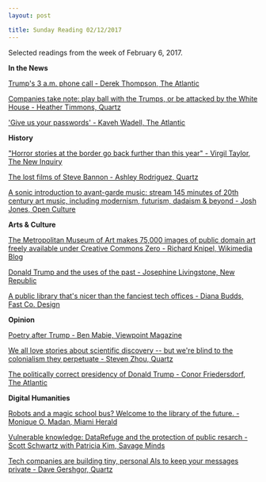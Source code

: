 ```yaml
---
layout: post

title: Sunday Reading 02/12/2017
---
```



Selected readings from the week of February 6, 2017.

**In the News**

[Trump's 3 a.m. phone call - Derek Thompson, The Atlantic](https://www.theatlantic.com/politics/archive/2017/02/trump-call-to-mike-flynn/516087/?utm_source=feed)

[Companies take note: play ball with the Trumps, or be attacked by the White House - Heather Timmons, Quartz](https://qz.com/905837/nordstrom-and-other-companies-take-note-play-ball-with-the-trumps-or-get-attacked-by-the-president/)

['Give us your passwords' - Kaveh Wadell, The Atlantic](https://www.theatlantic.com/technology/archive/2017/02/give-us-your-passwords/516315/?utm_source=feed)

**History**

["Horror stories at the border go back further than this year" - Virgil Taylor, The New Inquiry](http://thenewinquiry.com/and-meanwhile/horror-stories-at-the-border-go-back-much-further-than-this-year/)

[The lost films of Steve Bannon - Ashley Rodriguez, Quartz](https://qz.com/906607/the-lost-films-of-steve-bannon-the-former-breitbart-chairman-and-donald-trumps-chief-white-house-strategist/)

[A sonic introduction to avant-garde music: stream 145 minutes of 20th century art music, including modernism, futurism, dadaism & beyond - Josh Jones, Open Culture](http://www.openculture.com/2017/02/a-sonic-introduction-to-avant-garde-music.html)

**Arts & Culture**

[The Metropolitan Museum of Art makes 75,000 images of public domain art freely available under Creative Commons Zero - Richard Knipel, Wikimedia Blog](https://blog.wikimedia.org/2017/02/07/the-met-public-art-creative-commons/)

[Donald Trump and the uses of the past - Josephine Livingstone, New Republic](https://newrepublic.com/article/140495/donald-trump-uses-past)

[A public library that's nicer than the fanciest tech offices - Diana Budds, Fast Co. Design](https://www.fastcodesign.com/3067933/this-public-library-is-nicer-than-the-fanciest-tech-offices)

**Opinion**

[Poetry after Trump - Ben Mabie, Viewpoint Magazine](https://viewpointmag.com/2017/02/07/poetry-after-trump/)

[We all love stories about scientific discovery -- but we're blind to the colonialism they perpetuate - Steven Zhou, Quartz](https://qz.com/903802/from-river-monsters-to-part-unknown-white-people-love-watching-white-male-explorers-discover-exotic-worlds/)

[The politically correct presidency of Donald Trump - Conor Friedersdorf, The Atlantic](https://www.theatlantic.com/politics/archive/2017/02/the-alt-political-correctness-of-donald-j-trump/515856/?utm_source=feed)

**Digital Humanities**

[Robots and a magic school bus?  Welcome to the library of the future. - Monique O. Madan, Miami Herald](http://www.miamiherald.com/news/local/community/miami-dade/homestead/article131350924.html)

[Vulnerable knowledge: DataRefuge and the protection of public resarch - Scott Schwartz with Patricia Kim, Savage Minds](https://savageminds.org/2017/02/12/vulnerable-knowledge-datarefuge-and-the-protection-of-public-research/)

[Tech companies are building tiny, personal AIs to keep your messages private - Dave Gershgor, Quartz](https://qz.com/906751/tech-companies-are-building-tiny-personal-ais-to-keep-your-messages-private/)
